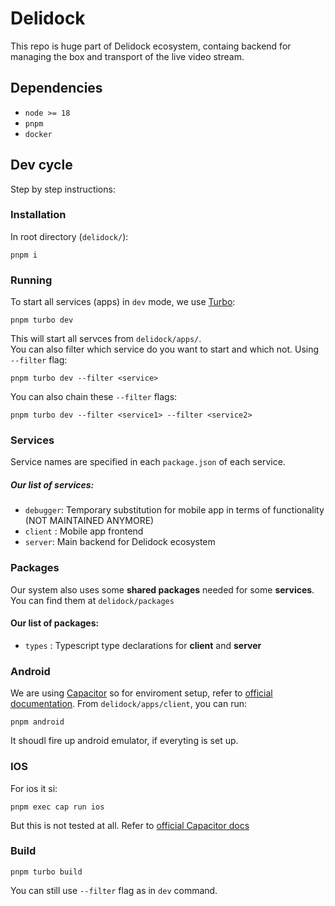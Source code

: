 # Delidock
This repo is huge part of Delidock ecosystem, containg backend for managing the box and transport of the live video stream.
## Dependencies
- `node >= 18`
- `pnpm`
- `docker`
## Dev cycle
Step by step instructions:
### Installation
In root directory (`delidock/`):
```
pnpm i
```
### Running
To start all services (apps) in `dev` mode, we use [Turbo](https://turbo.build/repo):
```
pnpm turbo dev
```
This will start all servces from `delidock/apps/`.<br>
You can also filter which service do you want to start and which not. Using `--filter` flag:
```
pnpm turbo dev --filter <service>
```
You can also chain these `--filter` flags:
```
pnpm turbo dev --filter <service1> --filter <service2>
```
### Services
Service names are specified in each `package.json` of each service.
##### Our list of services:
- `debugger`: Temporary substitution for mobile app in terms of functionality (NOT MAINTAINED ANYMORE)
- `client` : Mobile app frontend
- `server`: Main backend for Delidock ecosystem
### Packages
Our system also uses some **shared packages** needed for some **services**. You can find them at `delidock/packages`
#### Our list of packages:
- `types` : Typescript type declarations for **client** and **server**
### Android
We are using [Capacitor](https://capacitorjs.com/) so for enviroment setup, refer to [official documentation](https://capacitorjs.com/docs/getting-started/environment-setup).
From `delidock/apps/client`, you can run:
```
pnpm android
```
It shoudl fire up android emulator, if everyting is set up.
### IOS
For ios it si:
```
pnpm exec cap run ios
```
But this is not tested at all. Refer to [official Capacitor docs](https://capacitorjs.com/docs/getting-started/environment-setup)

### Build
```
pnpm turbo build
```  
You can still use `--filter` flag as in `dev` command.
```